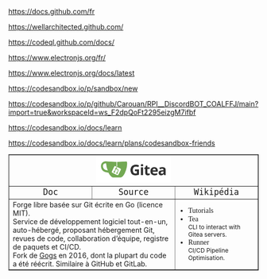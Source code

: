



https://docs.github.com/fr

https://wellarchitected.github.com/

https://codeql.github.com/docs/




https://www.electronjs.org/fr/

https://www.electronjs.org/docs/latest



https://codesandbox.io/p/sandbox/new

https://codesandbox.io/p/github/Carouan/RPI__DiscordBOT_COALFFJ/main?import=true&workspaceId=ws_F2dpQoFt2295eizgM7ifbf

https://codesandbox.io/docs/learn

https://codesandbox.io/docs/learn/plans/codesandbox-friends











<html>
<table border="1px solid black" cellspacing="1" cellpadding="1" width="60%">
  <tr>
    <td colspan="3" align="center">
        <a href="https://gitea.io"
          target="_blank"
          title="Gitea (website)" border="0px solid black">  
            <img src="logo_gitea.jpg"
            width="150"
            alt="Gitea (website)" style="margin:2,1,0,0;border=0px">
        </a>
    </td>
  </tr>
  <tr>
    <td align="center" width="33%"><a href="https://docs.gitea.com/" target="_blank" title="https://docs.gitea.com" style="font-family:monospace;text-decoration:none;font-size:1.2em;">Doc</a></td>
    <td align="center" width="33%"><a href="https://github.com/go-gitea/gitea" target="_blank" title="https://github.com/go-gitea/gitea" style="font-family:monospace;text-decoration:none;font-size:1.2em;">Source</a></td>
    <td align="center" width="33%"><a href="https://fr.wikipedia.org/wiki/Gitea" target="_blank" title="https://fr.wikipedia.org/wiki/Gitea" style="font-family:monospace;text-decoration:none;font-size:1.2em;">Wikipédia</a></td>
  </tr>
  <tr>
    <td colspan="2" align="left" width="60%">
      Forge libre basée sur Git écrite en Go (licence MIT).
      <br>
      Service de développement logiciel tout-en-un, auto-hébergé, proposant hébergement Git, revues de code, collaboration d’équipe, registre de paquets et CI/CD. 
      <br>
      Fork de <a href="https://gogs.io/">Gogs</a> en 2016, dont la plupart du code a été réécrit. Similaire à GitHub et GitLab.
    </td>
    <td style="Helvetica,Courier New,monospace;font-size:0.85em;">
      <ul>
      <li><a href="https://about.gitea.com/resources/tutorials/" style="font-family:Lucida Console;text-decoration:none;font-size:1.2em;">Tutorials</a></li>
      <li><a href="https://about.gitea.com/products/tea/" style="font-family:Lucida Console;text-decoration:none;font-size:1.2em;">Tea</a>
      <br>
      CLI to interact with Gitea servers.</li>
      <li><a href="https://about.gitea.com/products/runner/" style="font-family:Lucida Console;text-decoration:none;font-size:1.2em;">Runner</a>
      <br>
      CI/CD Pipeline Optimisation.</li>
      </ul>
    </td>
  </tr>
</table>
</html>

